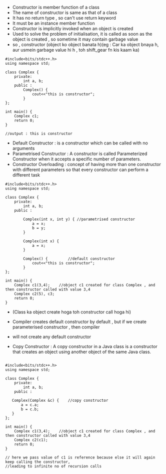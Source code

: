 * Constructor is member function of a class
* The name of constructor is same as that of a class
* It has no return type , so can't use return keyword
* It must be an instance member function
* Constructor is implicitly invoked when an object is created
* Used to solve the problem of initialisation, it is called as soon as the object is created , so sometime it may contain garbage value
* so , constructor (object ko object banata h)(eg : Car ka object bnaya h, aur usmein garbage value hi h , toh shift_gear fn kis kaam ka)

```
#include<bits/stdc++.h>
using namespace std;

class Complex {
    private:
        int a, b;
    public :
        Complex() {
            cout<<"this is constructor";
        }
};

int main() {
    Complex c1;
    return 0;
}

//output : this is constructor

```
- Default Constructor : is a constructor which can be called with no arguments
- Parametrised Constructor : A constructor is called Parameterized Constructor when it accepts a specific number of parameters. 
- Constructor Overloading : concept of having more than one constructor with different parameters so that every constructor can perform a different task

```
#include<bits/stdc++.h>
using namespace std;

class Complex {
    private:
        int a, b;
    public :
        
        Complex(int x, int y) { //parametrised constructor
            a = x;
            b = y;
        }
        
        Complex(int x) {    
            a = x;
        }
        
        Complex() {         //default constructor
            cout<<"this is constructor";
        }
};

int main() {
    Complex c1(3,4);    //object c1 created for class Complex , and then constructor called with value 3,4
    Complex c2(5), c3;
    return 0;
}

```
* (Class ka object create hoga toh constructor call hoga hi)
* Compiler creates default constructor by default , but if we create parameterised constructor , then compiler
* will not create any default constructor

* Copy Constructor : A copy constructor in a Java class is a constructor that creates an object using another object of the same Java class.
```

#include<bits/stdc++.h>
using namespace std;

class Complex {
    private:
        int a, b;
    public :
        
   Complex(Complex &c) {    //copy constructor
       a = c.a;
       b = c.b;
   }
};

int main() {
    Complex c1(3,4);    //object c1 created for class Complex , and then constructor called with value 3,4
    Complex c2(c1);
    return 0;
}

// here we pass value of c1 is reference because else it will again keep calling the constructor,
//leading to infinite no of recursion calls

```
